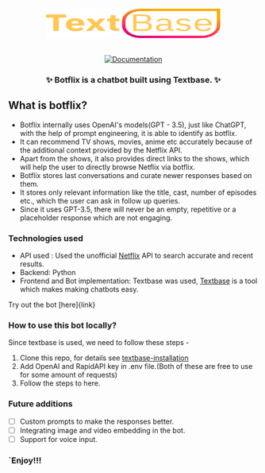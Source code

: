 <p align="center">
  <picture>
    <img alt="Botflix Chatbot" src="assets/logo.svg" width="352" height="59" style="max-width: 100%;">
  </picture>
  <br/>
  <br/>
</p>

<p align="center">
    <a href="https://docs.textbase.ai">
        <img alt="Documentation" src="https://img.shields.io/website/http/huggingface.co/docs/transformers/index.svg?down_color=red&down_message=offline&up_message=online">
    </a>
</p>

<h3 align="center">
    <p>✨ Botflix is a chatbot built using Textbase. ✨</p>
</h3>

## What is botflix? 
- Botflix internally uses OpenAI's models(GPT - 3.5), just like ChatGPT, with the help of prompt engineering, it is able to identify as botflix.
- It can recommend TV shows, movies, anime etc accurately because of the additional context provided by the Netflix API.
- Apart from the shows, it also provides direct links to the shows, which will help the user to directly browse Netflix via botflix.
- Botflix stores last conversations and curate newer responses based on them.
- It stores only relevant information like the title, cast, number of episodes etc., which the user can ask in follow up queries.
- Since it uses GPT-3.5, there will never be an empty, repetitive or a placeholder response which are not engaging.

### Technologies used
- API used : Used the unofficial [Netflix](https://rapidapi.com/Glavier/api/netflix54) API to search accurate and recent results.
- Backend: Python
- Frontend and Bot implementation: Textbase was used, [Textbase](https://docs.textbase.ai) is a tool which makes making chatbots easy.

Try out the bot [here]{link}

### How to use this bot locally?
Since textbase is used, we need to follow these steps - 
1. Clone this repo, for details see [textbase-installation]([link](https://docs.textbase.ai/usage))
2. Add OpenAI and RapidAPI key in .env file.(Both of these are free to use for some amount of requests)
3. Follow the steps to here.

### Future additions
- [ ] Custom prompts to make the responses better.
- [ ] Integrating image and video embedding in the bot.
- [ ] Support for voice input.

### `Enjoy!!!
